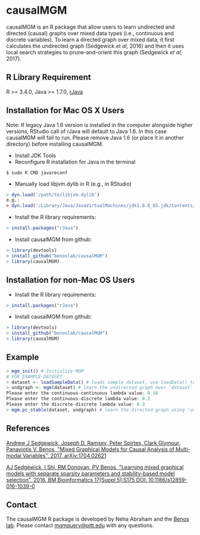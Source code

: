 # causalMGM
causalMGM is an R package that allow users to learn undirected and directed (causal) graphs over mixed data types (i.e., continuous and discrete variables). To learn a directed graph over mixed data, it first calculates the undirected graph (Sedgewick *et al*, 2016) and then it uses local search strategies to prune-and-orient this graph (Sedgewick *et al*, 2017).

## R Library Requirement
R >= 3.4.0,
Java >= 1.7.0,
[rJava](https://CRAN.R-project.org/package=rJava)

## Installation for Mac OS X Users
Note: If legacy Java 1.6 version is installed in the computer alongside higher versions, RStudio call of rJava will default to Java 1.6. In this case causalMGM will fail to run. Please remove Java 1.6 (or place it in another directory) before installing causalMGM.

- Install JDK Tools
- Reconfigure R installation for Java in the terminal
```
$ sudo R CMD javareconf
```
- Manually load libjvm.dylib in R (e.g., in RStudio)
```R
> dyn.load('/path/to/libjvm.dylib')
e.g.:
> dyn.load('/Library/Java/JavaVirtualMachines/jdk1.8.0_65.jdk/Contents/Home/jre/lib/server/libjvm.dylib')
```
- Install the R library requirements:
```R
> install.packages("rJava")
```
- Install causalMGM from github:
```R
> library(devtools)
> install_github("benoslab/causalMGM")
> library(causalMGM)
```

## Installation for non-Mac OS Users
- Install the R library requirements:
```R
> install.packages("rJava")
```
- Install causalMGM from github:
```R
> library(devtools)
> install_github("benoslab/causalMGM")
> library(causalMGM)
```

## Example
```R
> mgm_init() # Initialize MGM
# FOR EXAMPLE DATASET 
> dataset <- loadSampleData() # loads sample dataset, use loadData() to load own dataset
> undgraph <- mgm(dataset) # learn the undirected graph over 'dataset'
Please enter the continuous-continuous lambda value: 0.16
Please enter the continuous-discrete lambda value: 0.2
Please enter the discrete-discrete lambda value: 0.3
> mgm.pc_stable(dataset, undgraph) # learn the directed graph using 'undgraph' as skeleton to guide local searches.
```

## References
[Andrew J Sedgewick, Joseph D. Ramsey, Peter Spirtes, Clark Glymour, Panayiotis V. Benos, "Mixed Graphical Models for Causal Analysis of Multi-modal Variables", 2017, arXiv:1704.02621](https://arxiv.org/abs/1704.02621)

[AJ Sedgewick, I Shi, RM Donovan, PV Benos, "Learning mixed graphical models with separate sparsity parameters and stability-based model selection", 2016, BM Bioinformatics 17(Suppl 5):S175 DOI: 10.1186/s12859-016-1039-0](https://bmcbioinformatics.biomedcentral.com/articles/10.1186/s12859-016-1039-0)

## Contact
The causalMGM R package is developed by Neha Abraham and the [Benos lab](http://www.csb.pitt.edu/Faculty/benos/). Please contact <mgmquery@pitt.edu> with any questions.
